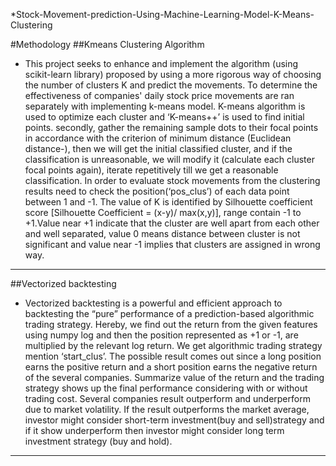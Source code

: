 *Stock-Movement-prediction-Using-Machine-Learning-Model-K-Means-Clustering

#Methodology 
 ##Kmeans Clustering Algorithm
  * This project seeks to enhance and implement the algorithm (using scikit-learn library) proposed by using a more rigorous way of choosing the number of clusters K and predict the movements. To determine the effectiveness of companies' daily stock price movements are ran separately with implementing k-means model. K-means algorithm is used to optimize each cluster and ‘K-means++’ is used to find initial points. secondly, gather the remaining sample dots to their focal points in accordance with the criterion of minimum distance (Euclidean distance-), then we will get the initial classified cluster, and if the classification is unreasonable, we will modify it (calculate each cluster focal points again), iterate repetitively till we get a reasonable classification. In order to evaluate stock movements from the clustering results need to check the position(‘pos_clus’) of each data point between 1 and -1. The value of K is identified by Silhouette coefficient score [Silhouette Coefficient = (x-y)/ max(x,y)], range contain -1 to +1.Value near +1 indicate that the cluster are well apart from each other and well separated, value 0 means distance between cluster is not significant and value near -1 implies that clusters are assigned in wrong way.
  ***
  ##Vectorized backtesting
  * Vectorized backtesting is a powerful and efficient approach to backtesting the “pure” performance of a prediction-based algorithmic trading strategy. Hereby, we find out the return from the given features using numpy log and then the position represented as +1 or -1, are multiplied by the relevant log return.
    We get algorithmic trading strategy mention ‘start_clus’. The possible result comes out since a long position earns the positive return and a short position earns the negative return of the several companies.
    Summarize value of the return and the trading strategy shows up the final performance considering with or without trading cost. Several companies result outperform and underperform due to market volatility.
    If the result outperforms the market average, investor might consider short-term investment(buy and sell)strategy and if it show underperform then investor might consider long term investment strategy (buy and hold).
  ***
  

